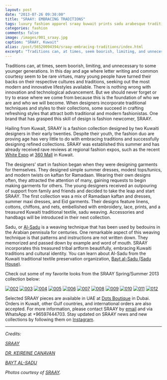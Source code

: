 ```yaml
---
layout: post
date: "2013-07-26 09:30:00"
title: "SRAAY: EMBRACING TRADITIONS"
tags: luxury fashion apparel sraay kuwait prints sadu arabesque tradition culture heritage ramadan eid
categories: fashion
comments: false
image: /images/001_sraay.jpg
caption: "SRAAY, Kuwait"
alias: /post/56520094394/sraay-embracing-traditions/index.html
excerpt: "Traditions can, at times, seem boorish, limiting, and unnecessary to some younger generations. In this day and age where letter writing and common courtesy seem to be rare virtues, many young people have turned their backs on their respective cultures and traditions, seeking out the most modern and innovative lifestyles available. There is nothing wrong with innovation and technological advancement. But we should never forget or try to erase where we come from because this is the foundation of who we are and who we will become."
---
```


Traditions can, at times, seem boorish, limiting, and unnecessary to some younger generations. In this day and age where letter writing and common courtesy seem to be rare virtues, many young people have turned their backs on their respective cultures and traditions, seeking out the most modern and innovative lifestyles available. There is nothing wrong with innovation and technological advancement. But we should never forget or try to erase where we come from because this is the foundation of who we are and who we will become. When designers incorporate traditional techniques and styles to their collections, some succeed in crafting refreshing styles that attract both traditional and modern fashionistas. One brand that has grasped this skill of design is fashion newcomer, SRAAY.

Hailing from Kuwait, SRAAY is a fashion collection designed by two Kuwaiti designers in their early twenties. Despite their youth, the fashion duo are proving age has very little to do with embracing traditions and successfully designing refined collections. SRAAY was established this summer and has already received rave reviews at regional fashion expos, such as the recent [White Expo][1] at [360 Mall][2] in Kuwait.

The designers’ start in fashion began when they were designing garments for themselves. They designed simple summer dresses, modest tops/tunics, and modern twists on kaftan for Ramadaan. Wearing their own designs often, they attracted the attention of many, gaining requests to begin making garments for others. The young designers received an outpouring of support from family and friends and decided to take the leap and start SRAAY. The first collection was a mix of Ramadaan kaftan and dresses, summer maxi dresses, and Eid garments. Their designs feature linens, cottons, chiffons, and nets, embellished with embroidery, lace, prints, and a treasured Kuwaiti traditional textile, sadu weaving. Accessories and handbags will be introduced in their next collection.

Sadu, or [Al-Sadu][3] is a weaving technique that has been used by bedouins in the Arabian pennisula for centuries. One remarkable aspect of this weaving technique is that patterns and instructions are not written down. They memorized and passed down by example and word of mouth. SRAAY incorporates this treasured tribal artform beautifully, embracing Kuwaiti traditions and cultural identity. You can learn about Al-Sadu from the Kuwaiti traditional textile preservation organization, [Bayt al-Sadu (Sadu House)][4].

Check out some of my favorite looks from the SRAAY Spring/Summer 2013 collection below:

[![002][5]][5] 
[![003][6]][6] 
[![004][7]][7] 
[![005][8]][8] 
[![006][9]][9] 
[![007][10]][10] 
[![008][11]][11]
[![009][12]][12] 
[![010][13]][13] 
[![011][14]][14]
[![012][15]][15]

Selected SRAAY pieces are available in UAE at [Dots Boutique][16] in Dubai. Orders in Kuwait, other Gulf countries, and international orders are also accepted. For more information, please contact SRAAY by [email][17] and via WhatsApp at +96597444703. Stay updated on SRAAY news and new collections by following them on [Instagram][18].

----

_Credits:_

_[SRAAY][19]_

_[DR. KEIREINE CANAVAN][20]_

_[BAYT AL-SADU][21]_

_Photos courtesy of [SRAAY][19]._

   [1]: http://instagram.com/whitexpo (WHITE EXPO)
   [2]: http://www.360mall.com/ (360 MALL)
   [3]: http://alsaduweaving.wordpress.com/al-sadu/ (Al-Sadu)
   [4]: http://www.alsadu.org.kw/home.php (Bayt al-Sadu)
   [5]: /images/002_sraay.jpg
   [6]: /images/003_sraay.jpg
   [7]: /images/004_sraay.jpg
   [8]: /images/005_sraay.jpg
   [9]: /images/006_sraay.jpg
   [10]: /images/007_sraay.jpg
   [11]: /images/008_sraay.jpg
   [12]: /images/009_sraay.jpg
   [14]: /images/010_sraay.jpg
   [13]: /images/011_sraay.jpg
   [15]: /images/012_sraay.jpg
   [16]: http://instagram.com/dotsboutique (DOTS BOUTIQUE DUBAI)
   [17]: mailto:sraay.kwt@gmail.com?subject=Hello%20SRAAY!&amp;body=I%20saw%20your%20feature%20on%20UMAYAMU%20and%20want%20more%20information%20about%20your%20collection.
   [18]: https://instagram.com/sraay_kwt (@SRAAY_KWT)
   [19]: https://instagram.com/sraay_kwt (SRAAY)
   [20]: http://alsaduweaving.wordpress.com/ (AL-SADU WEAVING IN KUWAIT)
   [21]: http://www.alsadu.org.kw/home.php (BAYT AL-SADU)
